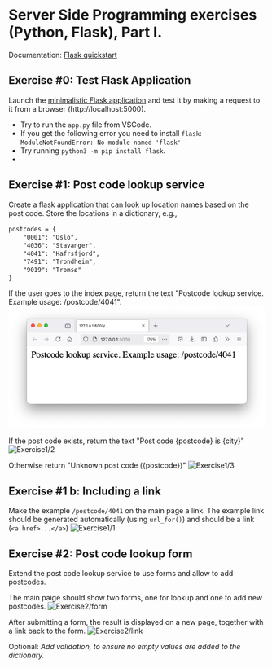# Server Side Programming exercises (Python, Flask), Part I.

Documentation: [Flask quickstart](http://flask.pocoo.org/docs/0.12/quickstart/#quickstart)

## Exercise #0: Test Flask Application

Launch the [minimalistic Flask application](../../../examples/python/flask/0_minimal/app.py) and test it by making a request to it from a browser (http://localhost:5000).

- Try to run the `app.py` file from VSCode.
- If you get the following error you need to install `flask`:
`ModuleNotFoundError: No module named 'flask'`
- Try running `python3 -m pip install flask`.
- 



## Exercise #1: Post code lookup service

Create a flask application that can look up location names based on the post code.  Store the locations in a dictionary, e.g.,
```
postcodes = {
    "0001": "Oslo",
    "4036": "Stavanger",
    "4041": "Hafrsfjord",
    "7491": "Trondheim",
    "9019": "Tromsø"
}
```

If the user goes to the index page, return the text "Postcode lookup service. Example usage: /postcode/4041".
![Exercise1/1](images/exercise1_1a.png)

If the post code exists, return the text "Post code {postcode} is {city}"
![Exercise1/2](images/exercise1_2.png)

Otherwise return "Unknown post code ({postcode})"
![Exercise1/3](images/exercise1_3.png)

## Exercise #1 b: Including a link
Make the example `/postcode/4041` on the main page a link.
The example link should be generated automatically (using `url_for()`) and should be a link (`<a href>...</a>`)
![Exercise1/1](images/exercise1_1.png)

## Exercise #2: Post code lookup form

Extend the post code lookup service to use forms and allow to add postcodes.

The main paige should show two forms, one for lookup and one to add new postcodes.
![Exercise2/form](images/ex2-form.png)

After submitting a form, the result is displayed on a new page, together with a link back to the form.
![Exercise2/link](images/ex2-link.png)

Optional: *Add validation, to ensure no empty values are added to the dictionary.*